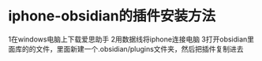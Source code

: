 # iphone-obsidian的插件安装方法

1在windows电脑上下载爱思助手
2用数据线将iphone连接电脑
3打开obsidian里面库的的文件，里面新建一个.obsidian/plugins文件夹，然后把插件复制进去
